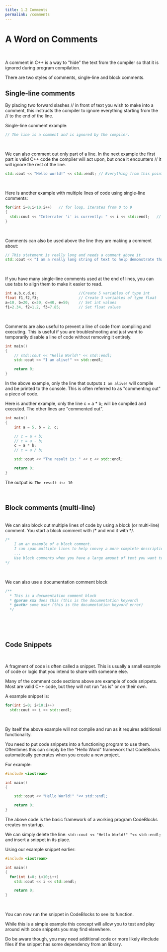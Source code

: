 ```yaml
---
title: 1.2 Comments
permalink: /comments
---
```

# A Word on Comments
&nbsp;  


A comment in C++ is a way to "hide" the text from the compiler so that it is ignored during program compilation.
&nbsp;  

There are two styles of comments, single-line and block comments.
&nbsp;  


## Single-line comments
By placing two forward slashes // in front of text you wish to make into a comment, this instructs the compiler to ignore everything starting from the // to the end of the line.
&nbsp;  


Single-line comment example:

```cpp
// The line is a comment and is ignored by the compiler.
```
&nbsp;  

We can also comment out only part of a line. In the next example the first part is valid C++ code the compiler will act upon, but once it encounters // it will ignore the rest of the line.

```cpp
std::cout << "Hello world!" << std::endl; // Everything from this point to the end of the line is a comment and ignored by the compiler.
```
&nbsp;  

Here is another example with multiple lines of code using single-line comments:
```cpp
for(int i=0;i<10;i++)   // for loop, iterates from 0 to 9
{
  std::cout << "Interrater 'i' is currently: " << i << std::endl;   // Prints the current value of 'i'
}
```
&nbsp;  

Comments can also be used above the line they are making a comment about:
```cpp
// This statement is really long and needs a comment above it
std::cout << "I am a really long string of text to help demonstrate that you should place a comment above me as I am too long to fit a comment on the same line." << std::endl;
```
&nbsp;  

If you have many single-line comments used at the end of lines, you can use tabs to align them to make it easier to read.
```cpp
int a,b,c,d,e;                   //Create 5 variables of type int
float f1,f2,f3;                  // Create 3 variables of type float
a=10, b=20, c=30, d=40, e=50;    // Set int values
f1=2.34, f2=1.2, f3=7.85;        // Set float values
```
&nbsp;  

Comments are also useful to prevent a line of code from compiling and executing. This is useful if you are troubleshooting and just want to temporarily disable a line of code without removing it entirely.
```cpp
int main()
{
    // std::cout << "Hello World!" << std::endl;
    std::cout << "I am alive!" << std::endl;

    return 0;
}
```
In the above example, only the line that outputs `I am alive!` will compile and be printed to the console. This is often referred to as "commenting out" a piece of code.
&nbsp;  

Here is another example, only the line c = a * b; will be compiled and executed. The other lines are "commented out".
```cpp
int main()
{
    int a = 5, b = 2, c;

    // c = a + b;
    // c = a - b;
    c = a * b;
    // c = a / b;

    std::cout << "The result is: " << c << std::endl;

    return 0;
}
```
The output is: `The result is: 10`
&nbsp;  

&nbsp;



## Block comments (multi-line)
&nbsp;  
We can also block out multiple lines of code by using a block (or multi-line) comment.
You start a block comment with /* and end it with \*/.
```cpp
/*
    I am an example of a block comment.
    I can span multiple lines to help convey a more complete description of complicated code or logic.
    ...
    Use block comments when you have a large amount of text you want to be hidden from the compiler.
*/
```
&nbsp;  


We can also use a documentation comment block
```cpp
/**
  * This is a documentation comment block
  * @param xxx does this (this is the documentation keyword)
  * @authr some user (this is the documentation keyword error)
  */
```
&nbsp;  

&nbsp;  

## Code Snippets
&nbsp;  

A fragment of code is often called a snippet. This is usually a small example of code or logic that you intend to share with someone else.

Many of the comment code sections above are example of code snippets. Most are valid C++ code, but they will not run "as is" or on their own.

A example snippet is:
```cpp
for(int i=0; i<10;i++)
  std::cout << i << std::endl;
```
&nbsp;  

By itself the above example will not compile and run as it requires additional functionality.

You need to put code snippets into a functioning program to use them.
Oftentimes this can simply be the "Hello Word" framework that CodeBlocks automatically generates when you create a new project.

For example:
```cpp
#include <iostream>

int main()
{

    std::cout << "Hello World!" "<< std::endl;

    return 0;
}
```
The above code is the basic framework of a working program CodeBlocks creates on startup.

We can simply delete the line: `std::cout << "Hello World!" "<< std::endl;` and insert a snippet in its place.

Using our example snippet earlier:
```cpp
#include <iostream>

int main()
{
  for(int i=0; i<10;i++)
    std::cout << i << std::endl;

    return 0;
}
```
&nbsp;  

You can now run the snippet in CodeBlocks to see its function.

While this is a simple example this concept will allow you to test and play around with code snippets you may find elsewhere.

Do be aware though, you may need additional code or more likely #include files if the snippet has some dependency from an library.
